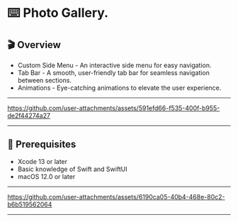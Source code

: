⌨️ Photo Gallery. 
=======

🎬 Overview
-------

- Custom Side Menu - An interactive side menu for easy navigation.
- Tab Bar - A smooth, user-friendly tab bar for seamless navigation between sections.
- Animations - Eye-catching animations to elevate the user experience.
-------

https://github.com/user-attachments/assets/591efd66-f535-400f-b955-de2f44274a27

-------

🚀 Prerequisites
-------

- Xcode 13 or later
- Basic knowledge of Swift and SwiftUI
- macOS 12.0 or later
-------

https://github.com/user-attachments/assets/6190ca05-40b4-468e-80c2-b6b519562064

-------



